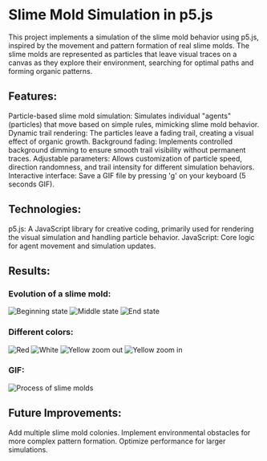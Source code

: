 # Slime Mold Simulation in p5.js
This project implements a simulation of the slime mold behavior using p5.js, inspired by the movement and pattern formation of real slime molds. The slime molds are represented as particles that leave visual traces on a canvas as they explore their environment, searching for optimal paths and forming organic patterns.

## Features:
Particle-based slime mold simulation: Simulates individual "agents" (particles) that move based on simple rules, mimicking slime mold behavior.
Dynamic trail rendering: The particles leave a fading trail, creating a visual effect of organic growth.
Background fading: Implements controlled background dimming to ensure smooth trail visibility without permanent traces.
Adjustable parameters: Allows customization of particle speed, direction randomness, and trail intensity for different simulation behaviors.
Interactive interface: Save a GIF file by pressing 'g' on your keyboard (5 seconds GIF).

## Technologies:
p5.js: A JavaScript library for creative coding, primarily used for rendering the visual simulation and handling particle behavior.
JavaScript: Core logic for agent movement and simulation updates.

## Results:

### Evolution of a slime mold:
![Beginning state](images/beginning.jpg)
![Middle state](images/middle.jpg)
![End state](images/end.jpg)

### Different colors:
![Red](images/red.jpg)
![White](images/white.jpg)
![Yellow zoom out](images/smallYellow.jpg)
![Yellow zoom in](images/bigYellow.jpg)

### GIF:
![Process of slime molds](images/slimeMolds.gif)

## Future Improvements:
Add multiple slime mold colonies.
Implement environmental obstacles for more complex pattern formation.
Optimize performance for larger simulations.
